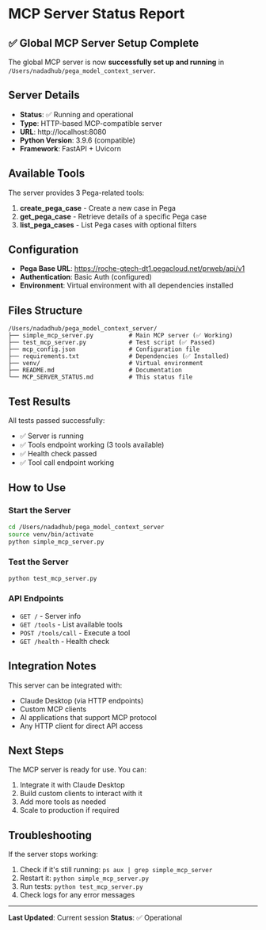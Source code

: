 # MCP Server Status Report

## ✅ Global MCP Server Setup Complete

The global MCP server is now **successfully set up and running** in `/Users/nadadhub/pega_model_context_server`.

## Server Details

- **Status**: ✅ Running and operational
- **Type**: HTTP-based MCP-compatible server
- **URL**: http://localhost:8080
- **Python Version**: 3.9.6 (compatible)
- **Framework**: FastAPI + Uvicorn

## Available Tools

The server provides 3 Pega-related tools:

1. **create_pega_case** - Create a new case in Pega
2. **get_pega_case** - Retrieve details of a specific Pega case  
3. **list_pega_cases** - List Pega cases with optional filters

## Configuration

- **Pega Base URL**: https://roche-gtech-dt1.pegacloud.net/prweb/api/v1
- **Authentication**: Basic Auth (configured)
- **Environment**: Virtual environment with all dependencies installed

## Files Structure

```
/Users/nadadhub/pega_model_context_server/
├── simple_mcp_server.py          # Main MCP server (✅ Working)
├── test_mcp_server.py            # Test script (✅ Passed)
├── mcp_config.json               # Configuration file
├── requirements.txt              # Dependencies (✅ Installed)
├── venv/                         # Virtual environment
├── README.md                     # Documentation
└── MCP_SERVER_STATUS.md          # This status file
```

## Test Results

All tests passed successfully:
- ✅ Server is running
- ✅ Tools endpoint working (3 tools available)
- ✅ Health check passed
- ✅ Tool call endpoint working

## How to Use

### Start the Server
```bash
cd /Users/nadadhub/pega_model_context_server
source venv/bin/activate
python simple_mcp_server.py
```

### Test the Server
```bash
python test_mcp_server.py
```

### API Endpoints
- `GET /` - Server info
- `GET /tools` - List available tools
- `POST /tools/call` - Execute a tool
- `GET /health` - Health check

## Integration Notes

This server can be integrated with:
- Claude Desktop (via HTTP endpoints)
- Custom MCP clients
- AI applications that support MCP protocol
- Any HTTP client for direct API access

## Next Steps

The MCP server is ready for use. You can:
1. Integrate it with Claude Desktop
2. Build custom clients to interact with it
3. Add more tools as needed
4. Scale to production if required

## Troubleshooting

If the server stops working:
1. Check if it's still running: `ps aux | grep simple_mcp_server`
2. Restart it: `python simple_mcp_server.py`
3. Run tests: `python test_mcp_server.py`
4. Check logs for any error messages

---
**Last Updated**: Current session
**Status**: ✅ Operational 